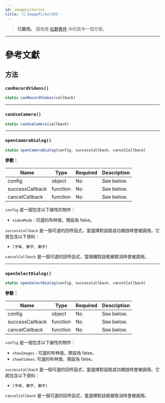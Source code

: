 ```yaml
---
id: imagepickerios
title: '🚧 ImagePickerIOS'
---
```


> **已棄用。** 請改用 [社群套件](https://reactnative.directory/?search=image+picker) 中的其中一個方案。

---

# 參考文獻

## 方法

### `canRecordVideos()`

```jsx
static canRecordVideos(callback)
```

---

### `canUseCamera()`

```jsx
static canUseCamera(callback)
```

---

### `openCameraDialog()`

```jsx
static openCameraDialog(config, successCallback, cancelCallback)
```

**參數：**

| Name            | Type     | Required | Description |
| --------------- | -------- | -------- | ----------- |
| config          | object   | No       | See below.  |
| successCallback | function | No       | See below.  |
| cancelCallback  | function | No       | See below.  |

`config` 是一個包含以下屬性的物件：

- `videoMode` : 可選的布林值，預設為 false。

`successCallback` 是一個可選的回呼函式，當選擇對話框成功開啟時會被調用。它將包含以下資料：

- `[字串, 數字, 數字]`

`cancelCallback` 是一個可選的回呼函式，當相機對話框被取消時會被調用。

---

### `openSelectDialog()`

```jsx
static openSelectDialog(config, successCallback, cancelCallback)
```

**參數：**

| Name            | Type     | Required | Description |
| --------------- | -------- | -------- | ----------- |
| config          | object   | No       | See below.  |
| successCallback | function | No       | See below.  |
| cancelCallback  | function | No       | See below.  |

`config` 是一個包含以下屬性的物件：

- `showImages` : 可選的布林值，預設為 false。
- `showVideos`: 可選的布林值，預設為 false。

`successCallback` 是一個可選的回呼函式，當選擇對話框成功開啟時會被調用。它將包含以下資料：

- `[字串, 數字, 數字]`

`cancelCallback` 是一個可選的回呼函式，當選擇對話框被取消時會被調用。